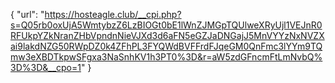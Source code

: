 {
  "url": "https://hosteagle.club/__cpi.php?s=Q05rb0oxUjA5WmtybzZ6LzBIOGt0bE1lWnZJMGpTQUlweXRyUjl1VEJnR0RFUkpYZkNranZHbVpndnNieVJXd3d6aFN5eGZJaDNGajJ5MnVYYzNxNVZXai9lakdNZG50RWpDZ0k4ZFhPL3FYQWdBVFFrdFJqeGM0QnFmc3lYYm9TQmw3eXBDTkpwSFgxa3NaSnhKV1h3PT0%3D&r=aW5zdGFncmFtLmNvbQ%3D%3D&__cpo=1"
}
